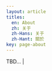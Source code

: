 ```yaml
---
layout: article
titles:
  en: About
  zh: 关于
  zh-Hans: 关于
  zh-Hant: 關於
key: page-about
---
```


TBD... |